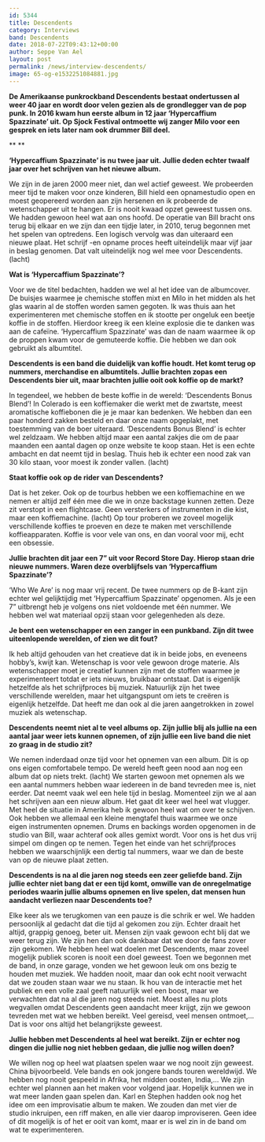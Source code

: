```yaml
---
id: 5344
title: Descendents
category: Interviews
band: Descendents
date: 2018-07-22T09:43:12+00:00
author: Seppe Van Ael
layout: post
permalink: /news/interview-descendents/
image: 65-og-e1532251084881.jpg
---
```

**De Amerikaanse punkrockband Descendents bestaat ondertussen al weer 40 jaar en wordt door velen gezien als de grondlegger van de pop punk. In 2016 kwam hun eerste album in 12 jaar ‘Hypercaffium Spazzinate’ uit. Op Sjock Festival ontmoette wij zanger Milo voor een gesprek en iets later nam ook drummer Bill deel.**

** **

**‘Hypercaffium Spazzinate’ is nu twee jaar uit. Jullie deden echter twaalf jaar over het schrijven van het nieuwe album.** 

We zijn in de jaren 2000 meer niet, dan wel actief geweest. We probeerden meer tijd te maken voor onze kinderen, Bill hield een opnamestudio open en moest geopereerd worden aan zijn hersenen en ik probeerde de wetenschapper uit te hangen. Er is nooit kwaad opzet geweest tussen ons. We hadden gewoon heel wat aan ons hoofd. De operatie van Bill bracht ons terug bij elkaar en we zijn dan een tijdje later, in 2010, terug begonnen met het spelen van optredens. Een logisch vervolg was dan uiteraard een nieuwe plaat. Het schrijf -en opname proces heeft uiteindelijk maar vijf jaar in beslag genomen. Dat valt uiteindelijk nog wel mee voor Descendents. (lacht)

**Wat is ‘Hypercaffium Spazzinate’?**

Voor we de titel bedachten, hadden we wel al het idee van de albumcover. De buisjes waarmee je chemische stoffen mixt en Milo in het midden als het glas waarin al de stoffen worden samen gegoten. Ik was thuis aan het experimenteren met chemische stoffen en ik stootte per ongeluk een beetje koffie in de stoffen. Hierdoor kreeg ik een kleine explosie die te danken was aan de cafeïne. ‘Hypercaffium Spazzinate’ was dan de naam waarmee ik op de proppen kwam voor de gemuteerde koffie. Die hebben we dan ook gebruikt als albumtitel.

**Descendents is een band die duidelijk van koffie houdt. Het komt terug op nummers, merchandise en albumtitels. Jullie brachten zopas een Descendents bier uit, maar brachten jullie ooit ook koffie op de markt?**

In tegendeel, we hebben de beste koffie in de wereld: ‘Descendents Bonus Blend’! In Colerado is een koffiemaker die werkt met de zwartste, meest aromatische koffiebonen die je je maar kan bedenken. We hebben dan een paar honderd zakken besteld en daar onze naam opgeplakt, met toestemming van de boer uiteraard. ‘Descendents Bonus Blend’ is echter wel zeldzaam. We hebben altijd maar een aantal zakjes die om de paar maanden een aantal dagen op onze website te koop staan. Het is een echte ambacht en dat neemt tijd in beslag. Thuis heb ik echter een nood zak van 30 kilo staan, voor moest ik zonder vallen. (lacht)

**Staat koffie ook op de rider van Descendents?**

Dat is het zeker. Ook op de tourbus hebben we een koffiemachine en we nemen er altijd zelf één mee die we in onze backstage kunnen zetten. Deze zit verstopt in een flightcase. Geen versterkers of instrumenten in die kist, maar een koffiemachine. (lacht) Op tour proberen we zoveel mogelijk verschillende koffies te proeven en deze te maken met verschillende koffieapparaten. Koffie is voor vele van ons, en dan vooral voor mij, echt een obsessie.

**Jullie brachten dit jaar een 7” uit voor Record Store Day. Hierop staan drie nieuwe nummers. Waren deze overblijfsels van ‘Hypercaffium Spazzinate’?**

‘Who We Are’ is nog maar vrij recent. De twee nummers op de B-kant zijn echter wel gelijktijdig met ‘Hypercaffium Spazzinate’ opgenomen. Als je een 7” uitbrengt heb je volgens ons niet voldoende met één nummer. We hebben wel wat materiaal opzij staan voor gelegenheden als deze.

**Je bent een wetenschapper en een zanger in een punkband. Zijn dit twee uiteenlopende werelden, of zien we dit fout?**

Ik heb altijd gehouden van het creatieve dat ik in beide jobs, en eveneens hobby’s, kwijt kan. Wetenschap is voor vele gewoon droge materie. Als wetenschapper moet je creatief kunnen zijn met de stoffen waarmee je experimenteert totdat er iets nieuws, bruikbaar ontstaat. Dat is eigenlijk hetzelfde als het schrijfproces bij muziek. Natuurlijk zijn het twee verschillende werelden, maar het uitgangspunt om iets te creëren is eigenlijk hetzelfde. Dat heeft me dan ook al die jaren aangetrokken in zowel muziek als wetenschap.

**Descendents neemt niet al te veel albums op. Zijn jullie blij als jullie na een aantal jaar weer iets kunnen opnemen, of zijn jullie een live band die niet zo graag in de studio zit?**

We nemen inderdaad onze tijd voor het opnemen van een album. Dit is op ons eigen comfortabele tempo. De wereld heeft geen nood aan nog een album dat op niets trekt. (lacht) We starten gewoon met opnemen als we een aantal nummers hebben waar iedereen in de band tevreden mee is, niet eerder. Dat neemt vaak wel een hele tijd in beslag. Momenteel zijn we al aan het schrijven aan een nieuw album. Het gaat dit keer wel heel wat vlugger. Met heel de situatie in Amerika heb ik gewoon heel wat om over te schijven. Ook hebben we allemaal een kleine mengtafel thuis waarmee we onze eigen instrumenten opnemen. Drums en backings worden opgenomen in de studio van Bill, waar achteraf ook alles gemixt wordt. Voor ons is het dus vrij simpel om dingen op te nemen. Tegen het einde van het schrijfproces hebben we waarschijnlijk een dertig tal nummers, waar we dan de beste van op de nieuwe plaat zetten.

**Descendents is na al die jaren nog steeds een zeer geliefde band. Zijn jullie echter niet bang dat er een tijd komt, omwille van de onregelmatige periodes waarin jullie albums opnemen en live spelen, dat mensen hun aandacht verliezen naar Descendents toe?**

Elke keer als we terugkomen van een pauze is die schrik er wel. We hadden persoonlijk al gedacht dat die tijd al gekomen zou zijn. Echter draait het altijd, grappig genoeg, beter uit. Mensen zijn vaak gewoon echt blij dat we weer terug zijn. We zijn hen dan ook dankbaar dat we door de fans zover zijn gekomen. We hebben heel wat doelen met Descendents, maar zoveel mogelijk publiek scoren is nooit een doel geweest. Toen we begonnen met de band, in onze garage, vonden we het gewoon leuk om ons bezig te houden met muziek. We hadden nooit, maar dan ook echt nooit verwacht dat we zouden staan waar we nu staan. Ik hou van de interactie met het publiek en een volle zaal geeft natuurlijk wel een boost, maar we verwachten dat na al die jaren nog steeds niet. Moest alles nu plots wegvallen omdat Descendents geen aandacht meer krijgt, zijn we gewoon tevreden met wat we hebben bereikt. Veel gereisd, veel mensen ontmoet,… Dat is voor ons altijd het belangrijkste geweest.

**Jullie hebben met Descendents al heel wat bereikt. Zijn er echter nog dingen die jullie nog niet hebben gedaan, die jullie nog willen doen?**

We willen nog op heel wat plaatsen spelen waar we nog nooit zijn geweest. China bijvoorbeeld. Vele bands en ook jongere bands touren wereldwijd. We hebben nog nooit gespeeld in Afrika, het midden oosten, India,&#8230; We zijn echter wel plannen aan het maken voor volgend jaar. Hopelijk kunnen we in wat meer landen gaan spelen dan. Karl en Stephen hadden ook nog het idee om een improvisatie album te maken. We zouden dan met vier de studio inkruipen, een riff maken, en alle vier daarop improviseren. Geen idee of dit mogelijk is of het er ooit van komt, maar er is wel zin in de band om wat te experimenteren.
